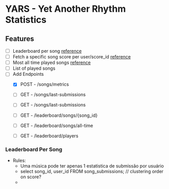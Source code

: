 # YARS - Yet Another Rhythm Statistics 


## Features

- [ ] Leaderboard per song [reference](https://clonehero.scorespy.online/leaderboards/95FD6F3E703C10437E882698004F3B01)
- [ ] Fetch a specific song score per user/score_id [reference](https://clonehero.scorespy.online/staticAssets/GeneratedSubmissions/2217413554242461101.png?t=1664089648)
- [ ] Most all time played songs [reference](https://clonehero.scorespy.online/api/v1/public/homeFeed)
- [ ] List of played songs
- [ ] Add Endpoints
  - [x] POST - /songs/metrics 
  - [ ] GET - /songs/last-submissions
  - [ ] GET - /songs/last-submissions
  - [ ] GET - /leaderboard/songs/{song_id}
  - [ ] GET - /leaderboard/songs/all-time
  - [ ] GET - /leaderboard/players


### Leaderboard Per Song

* Rules:
  * Uma música pode ter apenas 1 estatistica de submissão por usuário
  * select song_id, user_id FROM song_submissions; // clustering order on score?
  * 